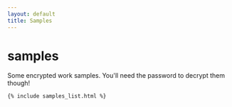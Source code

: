 ```yaml
---
layout: default
title: Samples
---
```

<div id="wrapper">
<div id="content_area">
<div id="content_body">

<h1>samples</h1>
<p>Some encrypted work samples. You'll need the password to decrypt them though!</p>

</div>
</div>

    {% include samples_list.html %}

</div>
